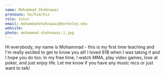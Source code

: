 ```yaml
---
name: Mohammad Shahnawaz
pronouns: he/him/his
role: tutor
email: mohammadshahnawaz@berkeley.edu
website: 
photo: mohammad-shahnawaz-1.jpg
---
```


Hi everybody, my name is Mohammad - this is my first time teaching and I'm really excited to get to know you all! I loved 61B when I was taking it and I hope you do too. In my free time, I watch MMA, play video games, lose at poker, and just enjoy life. Let me know if you have any music recs or just want to talk!